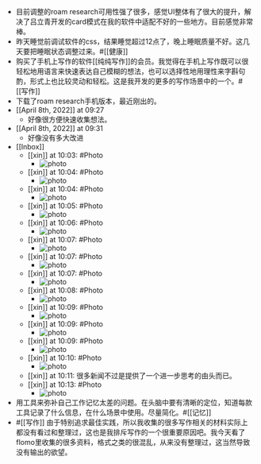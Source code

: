 - 目前调整的roam research可用性强了很多，感觉UI整体有了很大的提升，解决了吕立青开发的card模式在我的软件中适配不好的一些地方。目前感觉非常棒。
- 昨天睡觉前调试软件的css，结果睡觉超过12点了，晚上睡眠质量不好。这几天要把睡眠状态调整过来。#[[健康]]
- 购买了手机上写作的软件[[纯纯写作]]的会员。我觉得在手机上写作既可以很轻松地用语言来快速表达自己模糊的想法，也可以选择性地用理性来字斟句酌，形式上也比较灵动和轻松。这是我开发的更多的写作场景中的一个。#[[写作]]
- 下载了roam research手机版本，最近刚出的。
- [[April 8th, 2022]] at 09:27
    - 好像很方便快速收集想法。
- [[April 8th, 2022]] at 09:31
    - 好像没有多大改进
- [[Inbox]]
    - [[xin]] at 10:03: #Photo
        - ![photo](https://firebasestorage.googleapis.com/v0/b/firescript-577a2.appspot.com/o/imgs%2Fapp%2Fxinyiheng%2FjwotQy2l5?alt=media&token=cc4d124c-0669-4c76-8851-9ef5daeda9a4)
    - [[xin]] at 10:04: #Photo
        - ![photo](https://firebasestorage.googleapis.com/v0/b/firescript-577a2.appspot.com/o/imgs%2Fapp%2Fxinyiheng%2FBLVlPTP30?alt=media&token=560fe8c1-31af-4d5b-a123-38f4f8289fb6)
    - [[xin]] at 10:04: #Photo
        - ![photo](https://firebasestorage.googleapis.com/v0/b/firescript-577a2.appspot.com/o/imgs%2Fapp%2Fxinyiheng%2F5r9NHu4gB?alt=media&token=1210af63-abe6-4a4d-9484-ae0d371b04dd)
    - [[xin]] at 10:05: #Photo
        - ![photo](https://firebasestorage.googleapis.com/v0/b/firescript-577a2.appspot.com/o/imgs%2Fapp%2Fxinyiheng%2FtUsdhbyCk?alt=media&token=315691d3-51f3-4c98-9290-81e95ce14eba)
    - [[xin]] at 10:06: #Photo
        - ![photo](https://firebasestorage.googleapis.com/v0/b/firescript-577a2.appspot.com/o/imgs%2Fapp%2Fxinyiheng%2F1D-MOuhLO?alt=media&token=5aff2dfa-8fa3-48ac-ae2c-7e7fba34ec5d)
    - [[xin]] at 10:07: #Photo
        - ![photo](https://firebasestorage.googleapis.com/v0/b/firescript-577a2.appspot.com/o/imgs%2Fapp%2Fxinyiheng%2FdaBRE2Km3?alt=media&token=3bf2de6f-1f5f-47a3-9db1-16261d99ed36)
    - [[xin]] at 10:07: #Photo
        - ![photo](https://firebasestorage.googleapis.com/v0/b/firescript-577a2.appspot.com/o/imgs%2Fapp%2Fxinyiheng%2FBeVR4IZo-?alt=media&token=61e16c3c-f229-4b8b-93b8-73719270b664)
    - [[xin]] at 10:07: #Photo
        - ![photo](https://firebasestorage.googleapis.com/v0/b/firescript-577a2.appspot.com/o/imgs%2Fapp%2Fxinyiheng%2FuudS8O6rk?alt=media&token=d1bb7822-ed63-4cf2-86c1-4bde367ae71b)
    - [[xin]] at 10:08: #Photo
        - ![photo](https://firebasestorage.googleapis.com/v0/b/firescript-577a2.appspot.com/o/imgs%2Fapp%2Fxinyiheng%2FLMGS5sYjE?alt=media&token=dddf1883-22a3-4f9c-9943-fc3b804934ce)
    - [[xin]] at 10:09: #Photo
        - ![photo](https://firebasestorage.googleapis.com/v0/b/firescript-577a2.appspot.com/o/imgs%2Fapp%2Fxinyiheng%2FwiHgtVQU6?alt=media&token=1d2f8a2e-4e9f-492f-9c09-87a0c5f4ea71)
    - [[xin]] at 10:09: #Photo
        - ![photo](https://firebasestorage.googleapis.com/v0/b/firescript-577a2.appspot.com/o/imgs%2Fapp%2Fxinyiheng%2FKDIostsO8?alt=media&token=414c057e-b393-4ca1-ae7b-a45695aca552)
    - [[xin]] at 10:09: #Photo
        - ![photo](https://firebasestorage.googleapis.com/v0/b/firescript-577a2.appspot.com/o/imgs%2Fapp%2Fxinyiheng%2FOLbUTTaAv?alt=media&token=210885ae-186b-4485-8fa7-4dab4dd184b9)
    - [[xin]] at 10:10: #Photo
        - ![photo](https://firebasestorage.googleapis.com/v0/b/firescript-577a2.appspot.com/o/imgs%2Fapp%2Fxinyiheng%2FTg8_0IxBo?alt=media&token=13095081-c4e9-4971-859a-3de2babedb5f)
    - [[xin]] at 10:11: 很多新闻不过是提供了一个进一步思考的由头而已。
    - [[xin]] at 10:13: #Photo
        - ![photo](https://firebasestorage.googleapis.com/v0/b/firescript-577a2.appspot.com/o/imgs%2Fapp%2Fxinyiheng%2FPvvGeRr-0?alt=media&token=bb2ca7f7-77c3-43eb-9a9b-72e996138e13)
- 用工具来弥补自己工作记忆太差的问题。在头脑中要有清晰的定位，知道每款工具记录了什么信息，在什么场景中使用。尽量简化。#[[记忆]] 
- #[[写作]] 由于特别追求最佳实践，所以我收集的很多写作相关的材料实际上都没有看过和整理过，这也是我排斥写作的一个很重要原因吧。我今天看了flomo里收集的很多资料，格式之类的很混乱，从来没有整理过，这当然导致没有输出的欲望。
